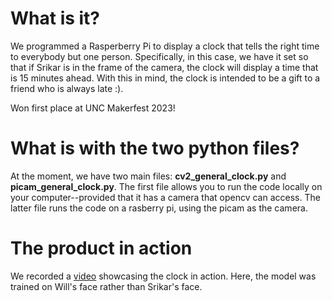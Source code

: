 # What is it?
We programmed a Rasperberry Pi to display a clock that tells the right time to everybody but one person. Specifically, in this case, we have it set so that if Srikar is in the frame of the camera, the clock will display a time that is 15 minutes ahead. With this in mind, the clock is intended to be a gift to a friend who is always late :).

Won first place at UNC Makerfest 2023!

# What is with the two python files?
At the moment, we have two main files: **cv2_general_clock.py** and **picam_general_clock.py**. The first file allows you to run the code locally on your computer--provided that it has a camera that opencv can access. The latter file runs the code on a rasberry pi, using the picam as the camera.

# The product in action 
We recorded a [video](https://youtube.com/shorts/EQrCS4ZH3Co) showcasing the clock in action. Here, the model was trained on Will's face rather than Srikar's face.